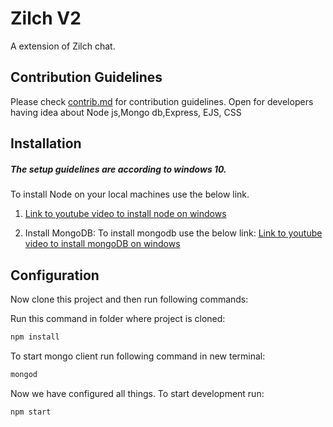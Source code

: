 # Zilch V2
A extension of Zilch chat.

## Contribution Guidelines 
Please check [contrib.md](https://github.com/DSC-IIIT-Surat/Zilch/blob/master/contrib.md) for contribution guidelines. Open for developers having idea about Node js,Mongo db,Express, EJS, CSS 

## Installation

##### The setup guidelines are according to windows 10.

To install Node on your local machines use the below link.

1. [Link to youtube video to install node on windows](https://www.youtube.com/watch?v=JINE4D0Syqw)

2. Install MongoDB: 
   To install mongodb use the below link:
   [Link to youtube video to install mongoDB on windows](https://www.youtube.com/watch?v=FwMwO8pXfq0&t=308s)

## Configuration
Now clone this project and then run following commands:

Run this command in folder where project is cloned:
 ```bash
 npm install
 ```
 
To start mongo client run following command in new terminal:
  ```bash
 mongod
 ```
 
Now we have configured all things.
 To start development run:
```bash
npm start
```
